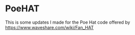 # PoeHAT
This is some updates I made for the Poe Hat code offered by https://www.waveshare.com/wiki/Fan_HAT 

